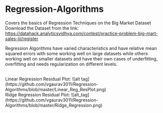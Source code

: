 # Regression-Algorithms
Covers the basics of Regression Techniques on the Big Market Dataset
Download the Dataset from the link:
https://datahack.analyticsvidhya.com/contest/practice-problem-big-mart-sales-iii/register

Regression Algorithms have varied characteristics and have relative mean squared errors with some working well on large datasets while others working well on smaller datasets and have their own cases of underfitting, overfitting and needs regularization on different levels.

<br/>
Linear Regression Residual Plot:
![alt tag](https://github.com/vgaurav3011/Regression-Algorithms/blob/master/Linear_Reg_ResPlot.png)
<br/>
Ridge Regression Residual Plot:
![alt_tag](https://github.com/vgaurav3011/Regression-Algorithms/blob/master/Ridge_Regression.png)
